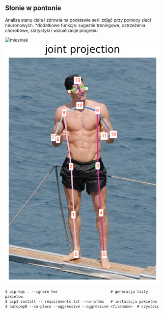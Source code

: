 ## Słonie w pontonie

Analiza stanu ciała i zdrowia na podstawie serii zdjęć przy pomocy sieci neuronowych.
*dodatkowe funkcje: sugestie treningowe, ostrzeżenia chorobowe, statystyki i wizualizacje progresu

![miesniak](jpg/1.jpg)
![lewy w pelnej klasie](keypoints_pose_18.png)

```
$ pipreqs . --ignore hmr                        # generacja listy pakietow
$ pip3 install -r requirements.txt --no-index   # instalacja pakietow
$ autopep8 --in-place --aggressive --aggressive <filename>  # czystosc
```

